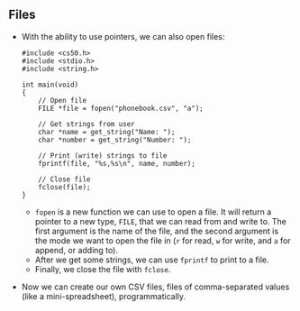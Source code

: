 ## Files

- With the ability to use pointers, we can also open files:

      #include <cs50.h>
      #include <stdio.h>
      #include <string.h>

      int main(void)
      {
          // Open file
          FILE *file = fopen("phonebook.csv", "a");

          // Get strings from user
          char *name = get_string("Name: ");
          char *number = get_string("Number: ");

          // Print (write) strings to file
          fprintf(file, "%s,%s\n", name, number);

          // Close file
          fclose(file);
      }

  - `fopen` is a new function we can use to open a file. It will return a pointer to a new type, `FILE`, that we can read from and write to. The first argument is the name of the file, and the second argument is the mode we want to open the file in (`r` for read, `w` for write, and `a` for append, or adding to).
  - After we get some strings, we can use `fprintf` to print to a file.
  - Finally, we close the file with `fclose`.

- Now we can create our own CSV files, files of comma-separated values (like a mini-spreadsheet), programmatically.
